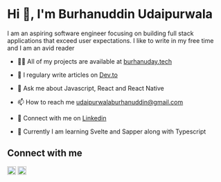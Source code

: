 # Hi 👋, I'm Burhanuddin Udaipurwala

I am an aspiring software engineer focusing on building full stack applications that exceed user expectations. I like to write in my free time and I am an avid reader

- 👨‍💻 All of my projects are available at [burhanuday.tech](https://burhanuday.tech)

- 📝 I regulary write articles on [Dev.to](https://dev.to/burhanuday)

- 💬 Ask me about Javascript, React and React Native

- 📫 How to reach me [udaipurwalaburhanuddin@gmail.com](mailto:udaipurwalaburhanuddin@gmail.com)

- 🤝 Connect with me on [Linkedin](https://www.linkedin.com/in/burhanuddin-udaipurwala/)

- 📖 Currently I am learning Svelte and Sapper along with Typescript


## Connect with me

<a href="https://twitter.com/burhanuday" target="blank"><img align="center" src="https://cdn.jsdelivr.net/npm/simple-icons@3.0.1/icons/twitter.svg" alt="burhanuday" height="20" width="20" /></a>
<a href="https://linkedin.com/in/burhanuddin-udaipurwala" target="blank"><img align="center" src="https://cdn.jsdelivr.net/npm/simple-icons@3.0.1/icons/linkedin.svg" alt="burhanuddin-udaipurwala" height="20" width="20" /></a>
